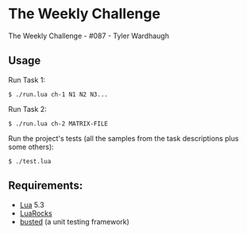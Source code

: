 
# The Weekly Challenge

The Weekly Challenge - #087 - Tyler Wardhaugh

## Usage

Run Task 1:

    $ ./run.lua ch-1 N1 N2 N3...

Run Task 2:

    $ ./run.lua ch-2 MATRIX-FILE

Run the project's tests (all the samples from the task descriptions plus some others):

    $ ./test.lua

## Requirements:
*   [Lua](https://www.lua.org/) 5.3
*   [LuaRocks](https://luarocks.org/)
*   [busted](https://olivinelabs.com/busted/) (a unit testing framework)
